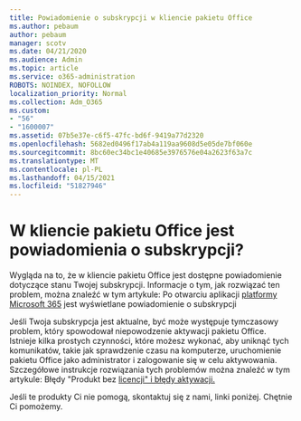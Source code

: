 ```yaml
---
title: Powiadomienie o subskrypcji w kliencie pakietu Office
ms.author: pebaum
author: pebaum
manager: scotv
ms.date: 04/21/2020
ms.audience: Admin
ms.topic: article
ms.service: o365-administration
ROBOTS: NOINDEX, NOFOLLOW
localization_priority: Normal
ms.collection: Adm_O365
ms.custom:
- "56"
- "1600007"
ms.assetid: 07b5e37e-c6f5-47fc-bd6f-9419a77d2320
ms.openlocfilehash: 5682ed0496f17ab4a119aa9608d5e05de7bf060e
ms.sourcegitcommit: 8bc60ec34bc1e40685e3976576e04a2623f63a7c
ms.translationtype: MT
ms.contentlocale: pl-PL
ms.lasthandoff: 04/15/2021
ms.locfileid: "51827946"
---
```

# <a name="subscription-notice-in-your-office-client"></a>W kliencie pakietu Office jest powiadomienia o subskrypcji?

Wygląda na to, że w kliencie pakietu Office jest dostępne powiadomienie dotyczące stanu Twojej subskrypcji. Informacje o tym, jak rozwiązać ten problem, można znaleźć w tym artykule: Po otwarciu aplikacji [platformy Microsoft 365](https://support.office.com/article/A-subscription-notice-appears-when-I-open-an-Office-365-application-4cabe32c-f594-4c0e-9191-3d3ade10cceb.aspx) jest wyświetlane powiadomienie o subskrypcji
  
Jeśli Twoja subskrypcja jest aktualne, być może występuje tymczasowy problem, który spowodował niepowodzenie aktywacji pakietu Office. Istnieje kilka prostych czynności, które możesz wykonać, aby uniknąć tych komunikatów, takie jak sprawdzenie czasu na komputerze, uruchomienie pakietu Office jako administrator i zalogowanie się w celu aktywowania. Szczegółowe instrukcje rozwiązania tych problemów można znaleźć w tym artykule: Błędy "Produkt bez [licencji" i błędy aktywacji.](https://support.office.com/article/Unlicensed-Product-and-activation-errors-in-Office-0d23d3c0-c19c-4b2f-9845-5344fedc4380.aspx)
  
Jeśli te produkty Ci nie pomogą, skontaktuj się z nami, linki poniżej. Chętnie Ci pomożemy.
